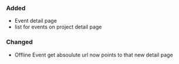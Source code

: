 ### Added
- Event detail page
- list for events on project detail page

### Changed
- Offline Event get absoulute url now points to that new detail page
